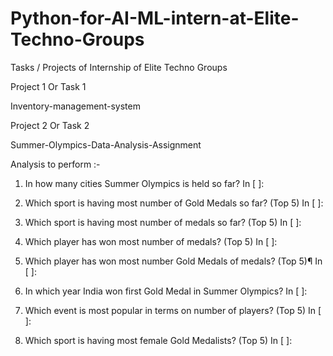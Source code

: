 # Python-for-AI-ML-intern-at-Elite-Techno-Groups
Tasks / Projects of Internship of Elite Techno Groups



Project 1  Or Task 1

  Inventory-management-system
  
  
Project 2 Or Task 2

  Summer-Olympics-Data-Analysis-Assignment 
  
 Analysis to perform :-
 
1. In how many cities Summer Olympics is held so far?
In [ ]:

2. Which sport is having most number of Gold Medals so far? (Top 5)
In [ ]:

3. Which sport is having most number of medals so far? (Top 5)
In [ ]:

4. Which player has won most number of medals? (Top 5)
In [ ]:

5. Which player has won most number Gold Medals of medals? (Top 5)¶
In [ ]:

6. In which year India won first Gold Medal in Summer Olympics?
In [ ]:

7. Which event is most popular in terms on number of players? (Top 5)
In [ ]:

8. Which sport is having most female Gold Medalists? (Top 5)
In [ ]:

